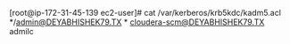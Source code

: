 [root@ip-172-31-45-139 ec2-user]# cat /var/kerberos/krb5kdc/kadm5.acl 
*/admin@DEYABHISHEK79.TX *
cloudera-scm@DEYABHISHEK79.TX admilc
